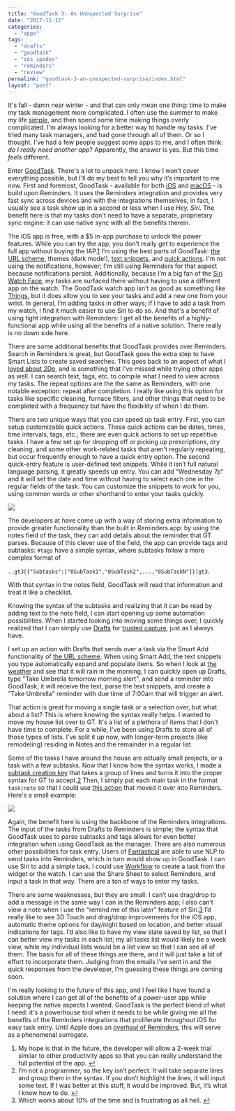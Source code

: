 ```yaml
---
title: "GoodTask 3: An Unexpected Surprise"
date: "2017-11-12"
categories: 
  - "apps"
tags: 
  - "drafts"
  - "goodtask"
  - "ios_ipados"
  - "reminders"
  - "review"
permalink: "goodtask-3-an-unexpected-surprise/index.html"
layout: "post"
---
```


It's fall - damn near winter - and that can only mean one thing: time to make my task management more complicated. I often use the summer to make my life [simple](https://www.nahumck.me/basic/), and then spend some time making things overly complicated. I'm always looking for a better way to handle my tasks. I've tried many task managers, and had gone through all of them. Or so I thought. I've had a few people suggest some apps to me, and I often think: _do I really need another app_? Apparently, the answer is yes. But this time _feels_ different.

Enter [GoodTask](http://goodtaskapp.com/index.html "GoodTask"). There's a lot to unpack here. I know I won’t cover everything possible, but I'll do my best to tell you why it’s important to me now. First and foremost, GoodTask - available for both [iOS](https://itunes.apple.com/us/app/goodtask-3/id1068039220?mt=8&uo=4&at=1001l4VZ "GoodTask 3 for iOS") and [macOS](https://itunes.apple.com/us/app/goodtask-3/id1143437985?mt=12&uo=4&at=1001l4VZ "GoodTask 3 for macOS") - is build upon Reminders. It uses the Reminders integration and provides very fast sync across devices and with the integrations themselves; in fact, I usually see a task show up in a second or less when I use _Hey, Siri_. The benefit here is that my tasks don't need to have a separate, proprietary sync engine: it can use native sync with all the benefits therein.

The iOS app is free, with a $5 in-app purchase to unlock the power features. While you can try the app, you don’t really get to experience the full app without buying the IAP.[1](#fn1) I’m using the best parts of GoodTask: [the URL scheme](http://goodtaskapp.com/help13.html), themes (dark mode!), [text snippets](http://goodtaskapp.com/help7.html), and [quick actions](http://goodtaskapp.com/help10.html). I'm not using the notifications, however; I'm still using Reminders for that aspect because notifications persist. Additionally, because I’m a big fan of the [Siri Watch Face](https://www.nahumck.me/keep-it-simple/ "Keep It Simple"), my tasks are surfaced there without having to use a different app on the watch. The GoodTask watch app isn’t as good as something like [Things](https://itunes.apple.com/us/app/things-3/id904237743?mt=8&uo=4&at=1001l4VZ "Things 3 for iPhone and Apple Watch"), but it does allow you to see your tasks and add a new one from your wrist. In general, I’m adding tasks in other ways; if I have to add a task from my watch, I find it much easier to use Siri to do so. And that's a benefit of using tight integration with Reminders: I get all the benefits of a highly-functional app while using all the benefits of a native solution. There really is no down side here.

There are some additional benefits that GoodTask provides over Reminders. Search in Reminders is great, but GoodTask goes the extra step to have Smart Lists to create saved searches. This goes back to an aspect of what I [loved about 2Do](https://www.nahumck.me/move-your-thoughts-to-2do/), and is something that I've missed while trying other apps as well. I can search text, tags, etc. to compile what I need to view across my tasks. The repeat options are the the same as Reminders, with one notable exception: repeat after completion. I really like using this option for tasks like specific cleaning, furnace filters, and other things that need to be completed with a frequency but have the flexibility of when I do them.

There are two unique ways that you can speed up task entry. First, you can setup customizable quick actions. These quick actions can be dates, times, time intervals, tags, etc.; there are even quick actions to set up repetitive tasks. I have a few set up for dropping off or picking up prescriptions, dry cleaning, and some other work-related tasks that aren’t regularly repeating, but occur frequently enough to have a quick entry option. The second quick-entry feature is user-defined text snippets. While it isn’t full natural language parsing, it greatly speeds up entry. You can add “Wednesday 7p” and it will set the date and time without having to select each one in the regular fields of the task. You can customize the snippets to work for you, using common words or other shorthand to enter your tasks quickly.

![](/images/Image-11-12-17-9-49-AM.png)

The developers at have come up with a way of storing extra information to provide greater functionality than the built in Reminders.app: by using the notes field of the task, they can add details about the reminder that GT parses. Because of this clever use of the field, the app can provide tags and subtasks: `#tags` have a simple syntax, where subtasks follow a more complex format of

`..gt3[{"Subtasks":["0SubTask1","0SubTask2",...,"0SubTaskN"]}]gt3`.

With that syntax in the notes field, GoodTask will read that information and treat it like a checklist.

Knowing the syntax of the subtasks and realizing that it can be read by adding text to the note field, I can start opening up some automation possibilities. When I started looking into moving some things over, I quickly realized that I can simply use [Drafts](https://itunes.apple.com/us/app/drafts-quick-capture/id905337691?mt=8&uo=4&at=1001l4VZ) for [trusted capture](https://www.nahumck.me/trusted-capture-with-drafts/), just as I always have.

I set up an action with Drafts that sends over a task via the Smart Add functionality of [the URL scheme](http://goodtaskapp.com/help13.html). When using Smart Add, the text snippets you type automatically expand and populate items. So when I look at [the weather](https://itunes.apple.com/us/app/carrot-weather/id961390574?mt=8&uo=4&at=1001l4VZ "Carrot Weather") and see that it will rain in the morning, I can quickly open up Drafts, type "Take Umbrella tomorrow morning alert", and send a reminder into GoodTask; it will receive the text, parse the text snippets, and create a "Take Umbrella" reminder with due time of 7:00am that will trigger an alert.

That action is great for moving a single task or a selection over, but what about a list? This is where knowing the syntax really helps. I wanted to move my house list over to GT. It's a list of a plethora of items that I don't have time to complete. For a while, I've been using Drafts to store all of those types of lists. I've split it up now, with longer-term projects (like remodeling) residing in Notes and the remainder in a regular list.

Some of the tasks I have around the house are actually small projects, or a task with a few subtasks. Now that I know how the syntax works, I made a [subtask creation key](https://drafts4-actions.agiletortoise.com/k/2Ht "GT3 Subtasks") that takes a group of lines and turns it into the proper syntax for GT to accept.[2](#fn2) Then, I simply put each main task in the format `task|note` so that I could use [this action](http://drafts4-actions.agiletortoise.com/a/1C6) that moved it over into Reminders. Here's a small example:

![](/images/Image-11-12-17-9-51-AM.png)

Again, the benefit here is using the backbone of the Reminders integrations. The input of the tasks from Drafts to Reminders is simple; the syntax that GoodTask uses to parse subtasks and tags allows for even better integration when using GoodTask as the manager. There are also numerous other possibilities for task entry. Users of [Fantastical](https://itunes.apple.com/us/app/fantastical-2-for-ipad/id830708155?mt=8&uo=4&at=1001l4VZ "Fantastical for iPad") are able to use NLP to send tasks into Reminders, which in turn would show up in GoodTask. I can use Siri to add a simple task. I could use [Workflow](https://itunes.apple.com/us/app/workflow/id915249334?mt=8&uo=4&at=1001l4VZ "Workflow") to create a task from the widget or the watch. I can use the Share Sheet to select Reminders, and input a task in that way. There are a ton of ways to enter my tasks.

There are some weaknesses, but they are small: I can’t use drag/drop to add a message in the same way I can in the Reminders app; I also can’t view a note when I use the “remind me of this later” feature of Siri.[3](#fn3) I’d really like to see 3D Touch and drag/drop improvements for the iOS app, automatic theme options for day/night based on location, and better visual indications for tags. I’d also like to have my view state saved by list, so that I can better view my tasks in each list; my all tasks list would likely be a week view, while my individual lists would be a list view so that I can see all of them. The basis for all of these things are there, and it will just take a bit of effort to incorporate them. Judging from the emails I’ve sent in and the quick responses from the developer, I’m guessing these things are coming soon.

I'm really looking to the future of this app, and I feel like I have found a solution where I can get all of the benefits of a power-user app while keeping the native aspects I wanted. GoodTask is the perfect blend of what I need: it's a powerhouse tool when it needs to be while giving me all the benefits of the Reminders integrations that proliferate throughout iOS for easy task entry. Until Apple does an [overhaul of Reminders](https://www.nahumck.me/rethinking-reminders/), this will serve as a phenomenal surrogate.

1. My hope is that in the future, the developer will allow a 2-week trial similar to other productivity apps so that you can really understand the full potential of the app. [↩](#ffn1)
2. I’m not a programmer, so the key isn’t perfect. It will take separate lines and group them in the syntax. If you don’t highlight the lines, it will input some text. If I was better at this stuff, it would be improved. But, it’s what I know how to do. [↩](#ffn2)
3. Which works about 10% of the time and is frustrating as all hell. [↩](#ffn3)

